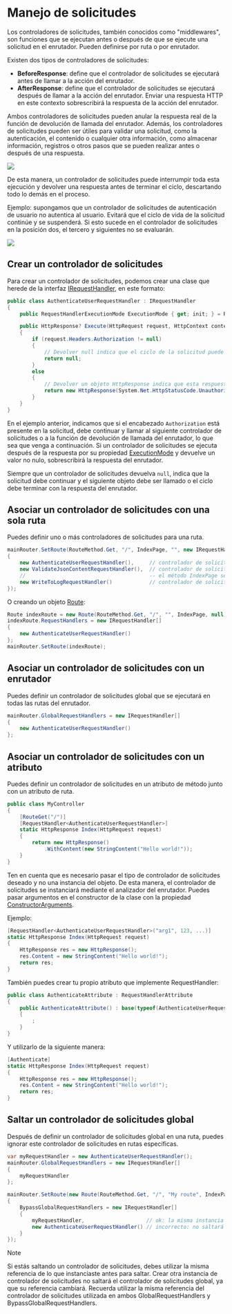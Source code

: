 # Manejo de solicitudes

Los controladores de solicitudes, también conocidos como "middlewares", son funciones que se ejecutan antes o después de que se ejecute una solicitud en el enrutador. Pueden definirse por ruta o por enrutador.

Existen dos tipos de controladores de solicitudes:

- **BeforeResponse**: define que el controlador de solicitudes se ejecutará antes de llamar a la acción del enrutador.
- **AfterResponse**: define que el controlador de solicitudes se ejecutará después de llamar a la acción del enrutador. Enviar una respuesta HTTP en este contexto sobrescribirá la respuesta de la acción del enrutador.

Ambos controladores de solicitudes pueden anular la respuesta real de la función de devolución de llamada del enrutador. Además, los controladores de solicitudes pueden ser útiles para validar una solicitud, como la autenticación, el contenido o cualquier otra información, como almacenar información, registros o otros pasos que se pueden realizar antes o después de una respuesta.

![](/assets/img/requesthandlers1.png)

De esta manera, un controlador de solicitudes puede interrumpir toda esta ejecución y devolver una respuesta antes de terminar el ciclo, descartando todo lo demás en el proceso.

Ejemplo: supongamos que un controlador de solicitudes de autenticación de usuario no autentica al usuario. Evitará que el ciclo de vida de la solicitud continúe y se suspenderá. Si esto sucede en el controlador de solicitudes en la posición dos, el tercero y siguientes no se evaluarán.

![](/assets/img/requesthandlers2.png)

## Crear un controlador de solicitudes

Para crear un controlador de solicitudes, podemos crear una clase que herede de la interfaz [IRequestHandler](/api/Sisk.Core.Routing.IRequestHandler), en este formato:

```cs
public class AuthenticateUserRequestHandler : IRequestHandler
{
    public RequestHandlerExecutionMode ExecutionMode { get; init; } = RequestHandlerExecutionMode.BeforeResponse;

    public HttpResponse? Execute(HttpRequest request, HttpContext context)
    {
        if (request.Headers.Authorization != null)
        {
            // Devolver null indica que el ciclo de la solicitud puede continuar
            return null;
        }
        else
        {
            // Devolver un objeto HttpResponse indica que esta respuesta sobrescribirá las respuestas adyacentes.
            return new HttpResponse(System.Net.HttpStatusCode.Unauthorized);
        }
    }
}
```

En el ejemplo anterior, indicamos que si el encabezado `Authorization` está presente en la solicitud, debe continuar y llamar al siguiente controlador de solicitudes o a la función de devolución de llamada del enrutador, lo que sea que venga a continuación. Si un controlador de solicitudes se ejecuta después de la respuesta por su propiedad [ExecutionMode](/api/Sisk.Core.Routing.IRequestHandler.ExecutionMode) y devuelve un valor no nulo, sobrescribirá la respuesta del enrutador.

Siempre que un controlador de solicitudes devuelva `null`, indica que la solicitud debe continuar y el siguiente objeto debe ser llamado o el ciclo debe terminar con la respuesta del enrutador.

## Asociar un controlador de solicitudes con una sola ruta

Puedes definir uno o más controladores de solicitudes para una ruta.

```cs
mainRouter.SetRoute(RouteMethod.Get, "/", IndexPage, "", new IRequestHandler[]
{
    new AuthenticateUserRequestHandler(),     // controlador de solicitudes antes de la solicitud
    new ValidateJsonContentRequestHandler(),  // controlador de solicitudes antes de la solicitud
    //                                        -- el método IndexPage se ejecutará aquí
    new WriteToLogRequestHandler()            // controlador de solicitudes después de la solicitud
});
```

O creando un objeto [Route](/api/Sisk.Core.Routing.Route):

```cs
Route indexRoute = new Route(RouteMethod.Get, "/", "", IndexPage, null);
indexRoute.RequestHandlers = new IRequestHandler[]
{
    new AuthenticateUserRequestHandler()
};
mainRouter.SetRoute(indexRoute);
```

## Asociar un controlador de solicitudes con un enrutador

Puedes definir un controlador de solicitudes global que se ejecutará en todas las rutas del enrutador.

```cs
mainRouter.GlobalRequestHandlers = new IRequestHandler[]
{
    new AuthenticateUserRequestHandler()
};
```

## Asociar un controlador de solicitudes con un atributo

Puedes definir un controlador de solicitudes en un atributo de método junto con un atributo de ruta.

```cs
public class MyController
{
    [RouteGet("/")]
    [RequestHandler<AuthenticateUserRequestHandler>]
    static HttpResponse Index(HttpRequest request)
    {
        return new HttpResponse()
            .WithContent(new StringContent("Hello world!"));
    }
}
```

Ten en cuenta que es necesario pasar el tipo de controlador de solicitudes deseado y no una instancia del objeto. De esta manera, el controlador de solicitudes se instanciará mediante el analizador del enrutador. Puedes pasar argumentos en el constructor de la clase con la propiedad [ConstructorArguments](/api/Sisk.Core.Routing.RequestHandlerAttribute.ConstructorArguments).

Ejemplo:

```cs
[RequestHandler<AuthenticateUserRequestHandler>("arg1", 123, ...)]
static HttpResponse Index(HttpRequest request)
{
    HttpResponse res = new HttpResponse();
    res.Content = new StringContent("Hello world!");
    return res;
}
```

También puedes crear tu propio atributo que implemente RequestHandler:

```cs
public class AuthenticateAttribute : RequestHandlerAttribute
{
    public AuthenticateAttribute() : base(typeof(AuthenticateUserRequestHandler), ConstructorArguments = new object?[] { "arg1", 123, ... })
    {
        ;
    }
}
```

Y utilizarlo de la siguiente manera:

```cs
[Authenticate]
static HttpResponse Index(HttpRequest request)
{
    HttpResponse res = new HttpResponse();
    res.Content = new StringContent("Hello world!");
    return res;
}
```

## Saltar un controlador de solicitudes global

Después de definir un controlador de solicitudes global en una ruta, puedes ignorar este controlador de solicitudes en rutas específicas.

```cs
var myRequestHandler = new AuthenticateUserRequestHandler();
mainRouter.GlobalRequestHandlers = new IRequestHandler[]
{
    myRequestHandler
};

mainRouter.SetRoute(new Route(RouteMethod.Get, "/", "My route", IndexPage, null)
{
    BypassGlobalRequestHandlers = new IRequestHandler[]
    {
        myRequestHandler,                    // ok: la misma instancia de lo que está en los controladores de solicitudes globales
        new AuthenticateUserRequestHandler() // incorrecto: no saltará el controlador de solicitudes global
    }
});
```

> [!NOTE]
> Si estás saltando un controlador de solicitudes, debes utilizar la misma referencia de lo que instanciaste antes para saltar. Crear otra instancia de controlador de solicitudes no saltará el controlador de solicitudes global, ya que su referencia cambiará. Recuerda utilizar la misma referencia del controlador de solicitudes utilizada en ambos GlobalRequestHandlers y BypassGlobalRequestHandlers.